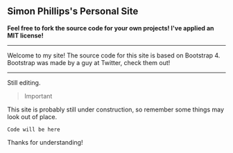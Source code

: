 ## Simon Phillips's Personal Site
  
**Feel free to fork the source code for your own projects! I've applied an MIT license!**
  
---
  
Welcome to my site! The source code for this site is based on Bootstrap 4. Bootstrap was made by a guy at Twitter, check them out!
  
---
  
Still editing.
    
> Important
  
This site is probably still under construction, so remember some things may look out of place.
  
```
Code will be here
```
  
Thanks for understanding!